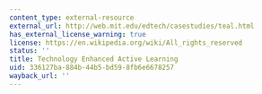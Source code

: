 ```yaml
---
content_type: external-resource
external_url: http://web.mit.edu/edtech/casestudies/teal.html
has_external_license_warning: true
license: https://en.wikipedia.org/wiki/All_rights_reserved
status: ''
title: Technology Enhanced Active Learning
uid: 336127ba-884b-44b5-bd59-8fb6e6678257
wayback_url: ''
---
```

